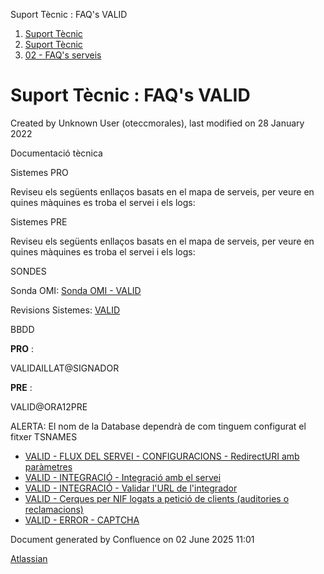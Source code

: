 Suport Tècnic : FAQ's VALID  

1.  [Suport Tècnic](index.html)
2.  [Suport Tècnic](13893782.html)
3.  [02 - FAQ's serveis](26313393.html)

Suport Tècnic : FAQ's VALID
===========================

Created by Unknown User (oteccmorales), last modified on 28 January 2022

  

Documentació tècnica

  

Sistemes PRO

Reviseu els següents enllaços basats en el mapa de serveis, per veure en quines màquines es troba el servei i els logs:

  

     

Sistemes PRE

Reviseu els següents enllaços basats en el mapa de serveis, per veure en quines màquines es troba el servei i els logs:

  

     

  

  

SONDES

Sonda OMI: [Sonda OMI - VALID](Sonda-OMI---VALID_30868596.html)

Revisions Sistemes: [VALID](/pages/createpage.action?spaceKey=SII&title=VALID&linkCreation=true&fromPageId=28705603)

BBDD

**PRO** :

VALIDAILLAT@SIGNADOR

**PRE** :

VALID@ORA12PRE

  

ALERTA: El nom de la Database dependrà de com tinguem configurat el fitxer TSNAMES

*   [VALID - FLUX DEL SERVEI - CONFIGURACIONS - RedirectURI amb paràmetres](26313595.html)
*   [VALID - INTEGRACIÓ - Integració amb el servei](26313594.html)
*   [VALID - INTEGRACIÓ - Validar l'URL de l'integrador](34505048.html)
*   [VALID - Cerques per NIF logats a petició de clients (auditories o reclamacions)](77824416.html)
*   [VALID - ERROR - CAPTCHA](VALID---ERROR---CAPTCHA_100010576.html)

Document generated by Confluence on 02 June 2025 11:01

[Atlassian](http://www.atlassian.com/)
